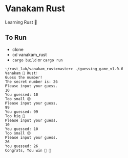 # Vanakam Rust

Learning Rust 🙏

## To Run

-   clone
-   cd vanakam_rust
-   `cargo build` or `cargo run`

```shell
~/rust_lab/vanakam_rust>master> ./guessing_game_v1.0.0
Vanakam 🙏 Rust!
Guess the number!
The secret number is: 26
Please input your guess.
10
You guessed: 10
Too small 😔
Please input your guess.
99
You guessed: 99
Too big 😬
Please input your guess.
10
You guessed: 10
Too small 😔
Please input your guess.
26
You guessed: 26
Congrats, You win 🥳 🎉
```
